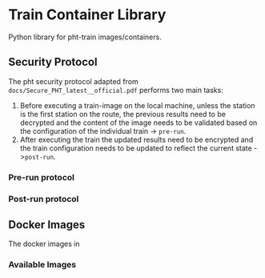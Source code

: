 # Train Container Library
Python library for pht-train images/containers.

## Security Protocol
The pht security protocol adapted from `docs/Secure_PHT_latest__official.pdf` performs two main tasks:
1. Before executing a train-image on the local machine, unless the station is the first station on the route, the 
previous results need to be decrypted and the content of the image needs to be validated based on the configuration of 
the individual train -> `pre-run`.
2. After executing the train the updated results need to be encrypted and the train configuration needs to be updated
to reflect the current state ->`post-run`.

### Pre-run protocol


### Post-run protocol



## Docker Images
The docker images in 

### Available Images






